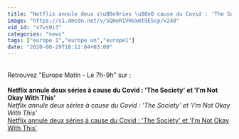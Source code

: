 ```yaml
---
title: "Netflix annule deux s\u00e9ries \u00e0 cause du Covid : 'The Society' et 'I\u2019m Not Okay With This'"
image: "https://s1.dmcdn.net/v/SQHeR1VHVxmt9E5cp/x240"
vid_id: "x7vs9i3"
categories: "news"
tags: ["europe 1","europe un","europe1"]
date: "2020-08-29T18:12:04+03:00"
---
```

<br>Retrouvez &quot;Europe Matin - Le 7h-9h&quot; sur :   <br><br><b>Netflix annule deux séries à cause du Covid : 'The Society' et 'I’m Not Okay With This'</b><br> <i>Netflix annule deux séries à cause du Covid : 'The Society' et 'I’m Not Okay With This'</i><br> <u>Netflix annule deux séries à cause du Covid : 'The Society' et 'I’m Not Okay With This'</u>
